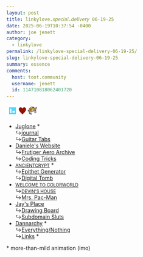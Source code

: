 ```yaml
---
layout: post
title: 𝚕𝚒𝚗𝚔𝚢𝚕𝚘𝚟𝚎.𝘴𝘱𝘦𝘤𝘪𝘢𝘭.𝘥𝘦𝘭𝘪𝘷𝘦𝘳𝘺 𝟶𝟼-𝟷𝟿-𝟸𝟻
date: 2025-06-19T10:37:54 -0400
author: joe jenett
category:
  - linkylove
permalink: /linkylove-special-delivery-06-19-25/
slug: linkylove-special-delivery-06-19-25
summary: essence
comments:
  host: toot.community
  username: jenett
  id: 114710818062401720
---
```

<a href="https://neocities.org/"><img class="postbuttonfloat" src="/images/iwhn.png" alt="" title="𝘪.𝘸𝘦𝘣𝘵𝘩𝘪𝘯𝘨𝘴 𝘭𝘰𝘷𝘦𝘴 𝘯𝘦𝘰𝘤𝘪𝘵𝘪𝘦𝘴!" width="88"></a>
<ul class="linkylove">
	<li><a title="Juglone" href="https://juglone.neocities.org/">Juglone</a> *<br>&#8618;<a href="https://juglone.neocities.org/journalpage1">journal</a><br>&#8618;<a href="https://juglone.neocities.org/tabs">Guitar Tabs</a></li>
	<li><a title="Daniele" href="https://daniele63.com/">Daniele's Website</a><br>&#8618;<a title="Frutiger Aero Archive" href="https://frutigeraeroarchive.org/">Frutiger Aero Archive</a><br>&#8618;<a href="https://daniele63.com/coding_tricks">Coding Tricks</a></li>
	<li><a title="Reliquia" href="https://ancientcrypt.neocities.org/"><small>ANCIENTCRYPT</small></a> *<br>&#8618;<a href="https://ancientcrypt.neocities.org/epithet">Epithet Generator</a><br>&#8618;<a title="An online repository for ephemera of note useful to me." href="https://ancientcrypt.neocities.org/digitaltomb">Digital Tomb</a></li>
	<li><a title="Devin" href="https://colorworld.world/"><small>WELCOME TO COLORWORLD</small></a><br>&#8618;<a href="https://colorworld.world/follow"><small>DEVIN'S HOUSE</small></a><br>&#8618;<a href="https://colorworld.world/mrs-pacman">Mrs. Pac-Man</a></li>
	<li><a title="Jay" href="https://jaysplace.neocities.org/">Jay's Place</a><br>&#8618;<a href="https://jaysplace.neocities.org/drawing">Drawing Board</a><br>&#8618;<a href="https://jaysplace.neocities.org/subdomains/">Subdomain Sluts</a></li>
	<li><a title="Dann" href="https://dannarchy.com/">Dannarchy</a> *<br>&#8618;<a title="an e-zine about almost anything" href="https://dannarchy.com/en/">Everything/Nothing</a><br>&#8618;<a href="https://dannarchy.com/#links">Links</a> *</li>
</ul>
<p>
	* more-than-mild animation (imo)
</p>
<a href="https://brid.gy/publish/mastodon"></a>